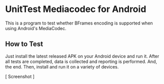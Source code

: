# UnitTest Mediacodec for Android
This is a program to test whether BFrames encoding is supported when using Android's MediaCodec.

## How to Test
Just install the latest released APK on your Android device and run it.
After all tests are completed, data is collected and reporting is performed. And, the end.
Then, install and run it on a variety of devices.


[ Screenshot ] 
